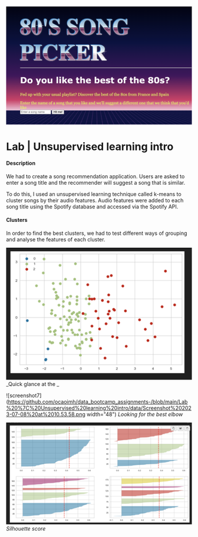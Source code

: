 ![screenshot7](https://github.com/ocaoimh/data_bootcamp_assignments-/blob/main/Lab%20%7C%20Unsupervised%20learning%20intro/data/Screenshot%202023-07-08%20at%2010.48.06.png)


# Lab | Unsupervised learning intro

#### Description

We had to create a song recommendation application. Users are asked to enter a song title and the recommender will suggest a song that is similar. 

To do this, I used an unsupervised learning technique called k-means to cluster songs by their audio features. Audio features were added to each song title using the Spotify database and accessed via the Spotify API.


#### Clusters
In order to find the best clusters, we had to test different ways of grouping and analyse the features of each cluster. 



![screenshot7](https://github.com/ocaoimh/data_bootcamp_assignments-/blob/main/Lab%20%7C%20Unsupervised%20learning%20intro/data/Screenshot%202023-07-08%20at%2010.54.04.png)
_Quick glance at the _

![screenshot7](https://github.com/ocaoimh/data_bootcamp_assignments-/blob/main/Lab%20%7C%20Unsupervised%20learning%20intro/data/Screenshot%202023-07-08%20at%2010.53.58.png width="48")
_Looking for the best elbow_

![screenshot7](https://github.com/ocaoimh/data_bootcamp_assignments-/blob/main/Lab%20%7C%20Unsupervised%20learning%20intro/data/Screenshot%202023-07-08%20at%2010.53.52.png)
_Silhouette score_

